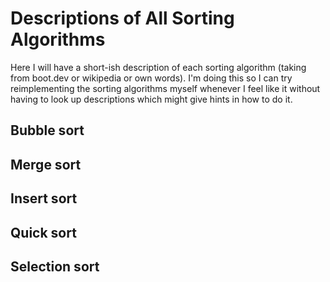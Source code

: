 # Descriptions of All Sorting Algorithms

Here I will have a short-ish description of each sorting algorithm (taking from boot.dev or wikipedia or own words). I'm doing this so I can try reimplementing the sorting algorithms myself whenever I feel like it without having to look up descriptions which might give hints in how to do it.

## Bubble sort


## Merge sort


## Insert sort


## Quick sort


## Selection sort

